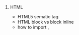 1.  HTML
     - HTML5 sematic tag 
     - HTML block vs block inline
     - how to import  <stylesheet />, <script />
     - when will <script /> load ? async defer
     - event propogation 
	-event bubling
	-event capture
2. CSS
     - how to implement CSS ? External, internal ,inline : Pros & cons
     - CSS selector : How to target a element ( div, h1, p )
     - box model : How to size a element ? 
        -padding , margin
	-box sizing: content box vs border box. From where is border calculated ? 
     	
   CSS Layout 
     - CSS layout : display : inline vs block vs inline-block
     - CSS float property
     - positioning: sticky , fixed , absolute, relative
     - pseudo classes pseudo element
     -  
     - flex & grid model ( responsive design)
     -  media queries 

     - transion / animation 
3. Problem solving 
	- Basic DS question 
        - Runtime complexity (https://algo.monster/problems/runtime_summary)
        - Sources : geekforGeek, Leetcode , (educative, algomoster)
  Implementations :
	-center a div;
        - crate a navigation bar. 
        - Source : big Frontend
        - Chrome dev Tool





Problem solving : basic DS/Algo : 7
HTLM : 7
CSS 7 
JS: 8
React: 7

